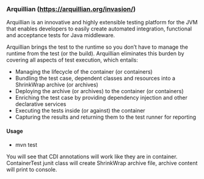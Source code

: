 ### Arquillian (https://arquillian.org/invasion/)

Arquillian is an innovative and highly extensible testing platform for the JVM that enables developers to easily create automated integration, functional and acceptance tests for Java middleware.

Arquillian brings the test to the runtime so you don’t have to manage the runtime from the test (or the build). Arquillian eliminates this burden by covering all aspects of test execution, which entails:

- Managing the lifecycle of the container (or containers)
- Bundling the test case, dependent classes and resources into a ShrinkWrap archive (or archives)
- Deploying the archive (or archives) to the container (or containers)
- Enriching the test case by providing dependency injection and other declarative services
- Executing the tests inside (or against) the container
- Capturing the results and returning them to the test runner for reporting


#### Usage
- mvn test

You will see that CDI annotations will work like they are in container. ContainerTest junit class will create ShrinkWrap archive file, archive content will print to console.